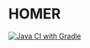# HOMER
[![Java CI with Gradle](https://github.com/progetto-oop-22-23/HOMER/actions/workflows/test.yml/badge.svg?branch=main)](https://github.com/progetto-oop-22-23/HOMER/actions/workflows/test.yml)
